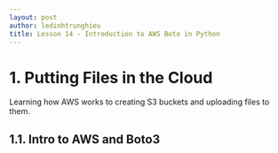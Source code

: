 ```yaml
---
layout: post
author: ledinhtrunghieu
title: Lesson 14 - Introduction to AWS Boto in Python
---
```


# 1. Putting Files in the Cloud

Learning how AWS works to creating S3 buckets and uploading files to them. 

## 1.1. Intro to AWS and Boto3






